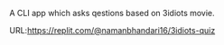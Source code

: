 A CLI app which asks qestions based on 3idiots movie.

URL:https://replit.com/@namanbhandari16/3idiots-quiz